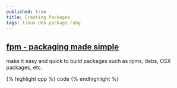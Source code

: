 ```yaml
---
published: true
title: Creating Packages
tags: linux deb package ruby
---
```

## [fpm - packaging made simple](https://github.com/jordansissel/fpm)

make it easy and quick to build packages such as rpms, debs, OSX packages, etc.

{% highlight cpp %}
code
{% endhighlight %}
